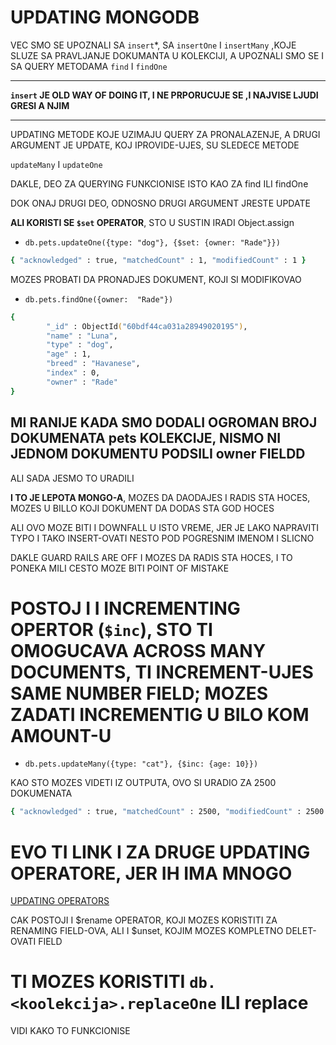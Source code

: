 # UPDATING MONGODB

VEC SMO SE UPOZNALI SA `insert`*, SA `insertOne` I `insertMany` ,KOJE SLUZE SA PRAVLJANJE DOKUMANTA U KOLEKCIJI, A UPOZNALI SMO SE I SA QUERY METODAMA `find` I `findOne`

***

**`insert` JE OLD WAY OF DOING IT, I NE PRPORUCUJE SE ,I NAJVISE LJUDI GRESI A NJIM**

***

UPDATING METODE KOJE UZIMAJU QUERY ZA PRONALAZENJE, A DRUGI ARGUMENT JE UPDATE, KOJ IPROVIDE-UJES, SU SLEDECE METODE

`updateMany` I `updateOne`

DAKLE, DEO ZA QUERYING FUNKCIONISE ISTO KAO ZA find ILI findOne

DOK ONAJ DRUGI DEO, ODNOSNO DRUGI ARGUMENT JRESTE UPDATE

**ALI KORISTI SE `$set` OPERATOR**, STO U SUSTIN IRADI Object.assign

- `db.pets.updateOne({type: "dog"}, {$set: {owner: "Rade"}})`

```zsh
{ "acknowledged" : true, "matchedCount" : 1, "modifiedCount" : 1 }
```

MOZES PROBATI DA PRONADJES DOKUMENT, KOJI SI MODIFIKOVAO

- `db.pets.findOne({owner:  "Rade"})`

```zsh
{
        "_id" : ObjectId("60bdf44ca031a28949020195"),
        "name" : "Luna",
        "type" : "dog",
        "age" : 1,
        "breed" : "Havanese",
        "index" : 0,
        "owner" : "Rade"
}
```

## MI RANIJE KADA SMO DODALI OGROMAN BROJ DOKUMENATA pets KOLEKCIJE, NISMO NI JEDNOM DOKUMENTU PODSILI owner FIELDD

ALI SADA JESMO TO URADILI

**I TO JE LEPOTA MONGO-A**, MOZES DA DAODAJES I RADIS STA HOCES, MOZES U BILLO KOJI DOKUMENT DA DODAS STA GOD HOCES

ALI OVO MOZE BITI I DOWNFALL U ISTO VREME, JER JE LAKO NAPRAVITI TYPO I TAKO INSERT-OVATI NESTO POD POGRESNIM IMENOM I SLICNO

DAKLE GUARD RAILS ARE OFF I MOZES DA RADIS STA HOCES, I TO PONEKA MILI CESTO MOZE BITI POINT OF MISTAKE

# POSTOJ I I INCREMENTING OPERTOR (`$inc`), STO TI OMOGUCAVA ACROSS MANY DOCUMENTS, TI INCREMENT-UJES SAME NUMBER FIELD; MOZES ZADATI INCREMENTIG U BILO KOM AMOUNT-U

- `db.pets.updateMany({type: "cat"}, {$inc: {age: 10}})`

KAO STO MOZES VIDETI IZ OUTPUTA, OVO SI URADIO ZA 2500 DOKUMENATA

```zsh
{ "acknowledged" : true, "matchedCount" : 2500, "modifiedCount" : 2500 }
```

# EVO TI LINK I ZA DRUGE UPDATING OPERATORE, JER IH IMA MNOGO

[UPDATING OPERATORS](https://docs.mongodb.com/manual/reference/operator/update/#id1)

CAK POSTOJI I $rename OPERATOR, KOJI MOZES KORISTITI ZA RENAMING FIELD-OVA, ALI I $unset, KOJIM MOZES KOMPLETNO DELET-OVATI FIELD

# TI MOZES KORISTITI `db.<koolekcija>.replaceOne` ILI replace

VIDI KAKO TO FUNKCIONISE
